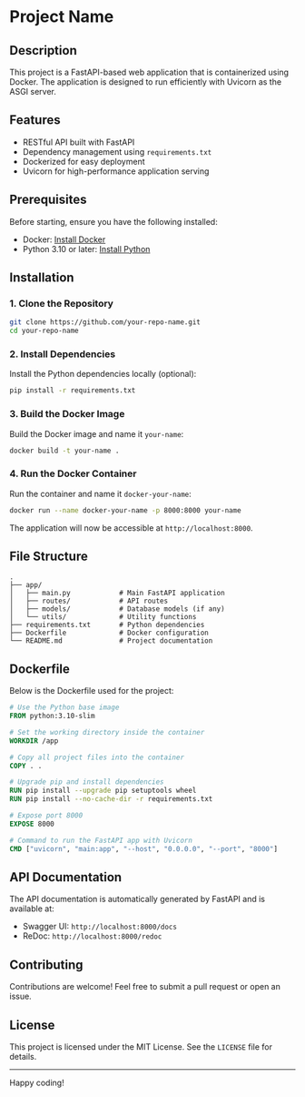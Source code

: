 # Project Name

## Description

This project is a FastAPI-based web application that is containerized using Docker. The application is designed to run efficiently with Uvicorn as the ASGI server.

## Features

* RESTful API built with FastAPI
* Dependency management using `requirements.txt`
* Dockerized for easy deployment
* Uvicorn for high-performance application serving

## Prerequisites

Before starting, ensure you have the following installed:

* Docker: [Install Docker](https://docs.docker.com/get-docker/)
* Python 3.10 or later: [Install Python](https://www.python.org/downloads/)

## Installation

### 1. Clone the Repository

```bash
git clone https://github.com/your-repo-name.git
cd your-repo-name
```

### 2. Install Dependencies

Install the Python dependencies locally (optional):

```bash
pip install -r requirements.txt
```

### 3. Build the Docker Image

Build the Docker image and name it `your-name`:

```bash
docker build -t your-name .
```

### 4. Run the Docker Container

Run the container and name it `docker-your-name`:

```bash
docker run --name docker-your-name -p 8000:8000 your-name
```

The application will now be accessible at `http://localhost:8000`.

## File Structure

```
.
├── app/
│   ├── main.py            # Main FastAPI application
│   ├── routes/            # API routes
│   ├── models/            # Database models (if any)
│   └── utils/             # Utility functions
├── requirements.txt       # Python dependencies
├── Dockerfile             # Docker configuration
└── README.md              # Project documentation
```

## Dockerfile

Below is the Dockerfile used for the project:

```dockerfile
# Use the Python base image
FROM python:3.10-slim

# Set the working directory inside the container
WORKDIR /app

# Copy all project files into the container
COPY . .

# Upgrade pip and install dependencies
RUN pip install --upgrade pip setuptools wheel
RUN pip install --no-cache-dir -r requirements.txt

# Expose port 8000
EXPOSE 8000

# Command to run the FastAPI app with Uvicorn
CMD ["uvicorn", "main:app", "--host", "0.0.0.0", "--port", "8000"]
```

## API Documentation

The API documentation is automatically generated by FastAPI and is available at:

* Swagger UI: `http://localhost:8000/docs`
* ReDoc: `http://localhost:8000/redoc`

## Contributing

Contributions are welcome! Feel free to submit a pull request or open an issue.

## License

This project is licensed under the MIT License. See the `LICENSE` file for details.

---

Happy coding!
